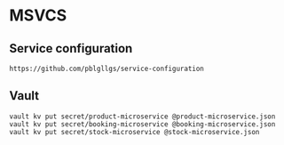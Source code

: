 # MSVCS

## Service configuration

```$bash
https://github.com/pblgllgs/service-configuration
```

## Vault

```$bash
vault kv put secret/product-microservice @product-microservice.json
vault kv put secret/booking-microservice @booking-microservice.json
vault kv put secret/stock-microservice @stock-microservice.json
```
